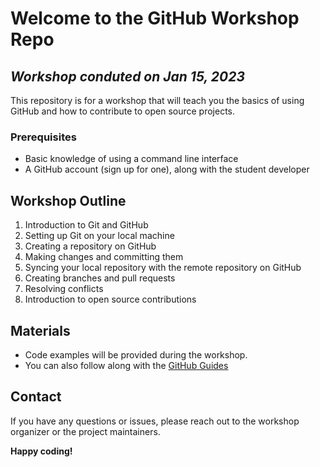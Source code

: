 # Welcome to the GitHub Workshop Repo
## _**Workshop conduted on Jan 15, 2023**_
This repository is for a workshop that will teach you the basics of using GitHub and how to contribute to open source projects.

### Prerequisites
- Basic knowledge of using a command line interface
- A GitHub account (sign up for one), along with the student developer 

## Workshop Outline
1. Introduction to Git and GitHub
2. Setting up Git on your local machine
3. Creating a repository on GitHub
4. Making changes and committing them
5. Syncing your local repository with the remote repository on GitHub
6. Creating branches and pull requests
7. Resolving conflicts
8. Introduction to open source contributions

## Materials
- Code examples will be provided during the workshop.
- You can also follow along with the [GitHub Guides](https://docs.github.com/en)

## Contact
If you have any questions or issues, please reach out to the workshop organizer or the project maintainers.

**Happy coding!**